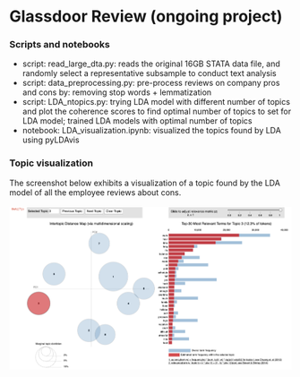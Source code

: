 # Glassdoor Review (ongoing project)

### Scripts and notebooks
* script: read_large_dta.py: reads the original 16GB STATA data file, and randomly select a representative subsample to conduct text analysis
* script: data_preprocessing.py: pre-process reviews on company pros and cons by: removing stop words + lemmatization
* script: LDA_ntopics.py: trying LDA model with different number of topics and plot the coherence scores to find optimal number of topics to set for LDA model; trained LDA models with optimal number of topics
* notebook: LDA_visualization.ipynb: visualized the topics found by LDA using pyLDAvis

### Topic visualization
The screenshot below exhibits a visualization of a topic found by the LDA model of all the employee reviews about cons.<br><br>
![png](graphs/pyLDAvis_example1.png)
<br><br>